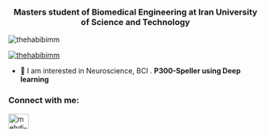 <h3 align="center">Masters student of Biomedical Engineering at Iran University of Science and Technology</h3>

<p align="left"> <img src="https://komarev.com/ghpvc/?username=thehabibimm&label=Profile%20views&color=0e75b6&style=flat" alt="thehabibimm" /> </p>

<p align="left"> <a href="https://github.com/ryo-ma/github-profile-trophy"><img src="https://github-profile-trophy.vercel.app/?username=thehabibimm" alt="thehabibimm" /></a> </p>

- 🌱 I am interested in Neuroscience, BCI . **P300-Speller using Deep learning**

<h3 align="left">Connect with me:</h3>
<p align="left">
<a href="https://linkedin.com/in/mehdi-habibi-128630221" target="blank"><img align="center" src="https://raw.githubusercontent.com/rahuldkjain/github-profile-readme-generator/master/src/images/icons/Social/linked-in-alt.svg" alt="mehdi-habibi-128630221" height="30" width="40" /></a>
</p>

